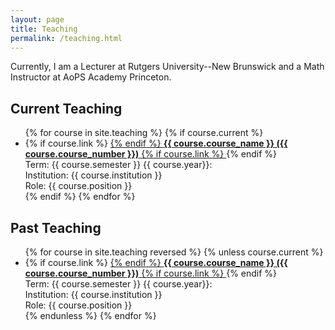 ```yaml
---
layout: page
title: Teaching
permalink: /teaching.html
---
```


Currently, I am a Lecturer at Rutgers University--New Brunswick and a Math Instructor at AoPS Academy Princeton.

## Current Teaching

<ul>
  {% for course in site.teaching %}
  {% if course.current %}
	<li>
	{% if course.link %}
	  <a href="{{ site.url }}{{ course.url }}.html">
	{% endif %}
	<b>{{ course.course_name }} ({{ course.course_number }})</b>
	{% if course.link %}
	  </a>
	{% endif %}
	<br>
	Term: {{ course.semester }} {{ course.year}}: 
	<br>
	Institution: {{ course.institution }}
	<br>
	Role: {{ course.position }}
	</li>
  {% endif %}
  {% endfor %}
</ul>

## Past Teaching
<ul>
	{% for course in site.teaching reversed %}
	{% unless course.current %}
	<li>
	{% if course.link %}
	  <a href="{{ site.url }}{{ course.url }}.html">
	{% endif %}
	<b>{{ course.course_name }} ({{ course.course_number }})</b>
	{% if course.link %}
	  </a>
	{% endif %}
	<br>
	Term: {{ course.semester }} {{ course.year}}: 
	<br>
	Institution: {{ course.institution }}
	<br>
	Role: {{ course.position }}
	</li>
	{% endunless %}
	{% endfor %}
</ul>
